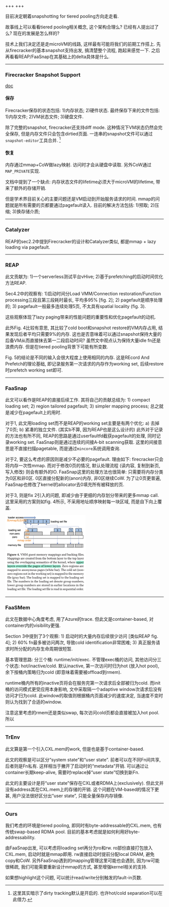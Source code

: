 +++
+++

目前决定朝着snapshotting for tiered pooling方向走走看.

故事线上可以看看tiered pooling相关概念, 这个架构合理么? 已经有人提出过了么? 现在的发展是怎么样的?

技术上我们决定还是走microVM的线路, 这样最有可能将我们的前期工作搭上. 先从firecracker的基本snapshot支持出发, 搞清楚整个流程, 跑起来感觉一下. 之后再看看REAP/FaaSnap在其基础上的delta具体是什么. 

---

### Firecracker Snapshot Support

[doc](https://github.com/firecracker-microvm/firecracker/blob/main/docs/snapshotting/snapshot-support.md)

#### 保存

Firecracker保存的状态包括: 1)内存状态; 2)硬件状态. 最终保存下来的文件包括: 1)内存文件; 2)VM状态文件; 3)硬盘文件.

除了完整的snapshot, firecracker还支持diff mode. 这种情况下VM状态仍然会完全保存, 但是内存文件只会包含dirtied页面. 一连串的snapshot文件可以通过`snapshot-editor`工具合并. [^dirty]

[^dirty]: 这里其实暗示了dirty tracking默认是开启的. 也许hot/cold separation可以在此借力.

#### 恢复

内存通过mmap+CoW做lazy映射. 访问时才会从硬盘中读取. 另外CoW通过`MAP_PRIVATE`实现.

文档中提到了一个缺点: 内存状态文件的lifetime必须大于microVM的lifetime, 带来了额外的存储开销. 

但是学术界目前关心的主要问题还是VM启动到开始服务请求的时间. mmap的问题就是所有需要的页都要通过pagefault读入. 目前的解决方法包括: 1)预取; 2)压缩; 3)换存储介质;

---

### Catalyzer

REAP的sec2.2中提到Firecracker的设计和Catalyzer类似, 都是mmap + lazy loading via pagefault.

---

### REAP

此文贡献为: 1)一个serverless测试平台vHive; 2)基于prefetching的启动时间优化方法REAP.

Sec4.2中的观察有: 1)启动时间分Load VMM/Connection restoration/Function processing三段且第三段耗时最长, 平均多95% \[fig. 2\]; 2) pagefault是顺序处理的; 3) pagefault一般最多连续处理5页, 不太具有spatial locality (fig. 3).

这些观察体现了lazy paging带来的性能问题的重要性和优化pagefault的动机.

此外Fig. 4比较有意思, 其比较了cold boot和snapshot restore的VM内存占用, 结果发现后者平均只需要9%的内存. 这也是否意味着可以通过snapshot保持大量的后备VM从而直接抹去第一二段启动时间? 虽然文中观点认为保持大量idle fn还是浪费内存. 但是在tiered pooling背景下可能有所变数.

Fig. 5的结论是不同的输入会很大程度上使用相同的内存. 这是REcord And Prefetch的理论基础, 即记录服务第一次请求的内存作为working set, 后续restore时prefetch working set即可.

---

### FaaSnap

此文可以看作是REAP的直接后续工作. 其将自己的贡献总结为: 1) compact loading set; 2) region tailored pagefault; 3) simpler mapping process; 总之就是减少在pagefault上的用时.

对于1, 此文用loading set而不是REAP的working set主要是有两个优化: a) 去掉了0页; b) 紧凑的独立文件. (其实b不算, 因为REAP也是这么设计的) 此外对于记录的方法也有所不同, REAP的思路是通过userfaultfd截获pagefault的处理, 同时记录working set. FaaSnap则是通过连续的间接A-bit scanning获取. 这里的间接意思是不直接扫描pagetable, 而是通过`mincore`系统调用查询.

对于2, 要这么考虑的原因则是减少不必要的pagefault. 理由如下: firecracker只会将内存一次性mmap. 而对于修改0页的情况, 默认处理流程 (读内容, 复制到新页, 写入修改) 则会有额外的IO. FaaSnap这里的处理方法也很简单: 只需要将内存分类为0区和非0区. 0区直接分配新的(anon)内存, 非0区继续CoW. 为了让0页更普遍, FaaSnap也修改了kernel的allocator去0填充所有被释放的页.

对于3, 则是fix 2引入的问题, 即减少由于更细的内存划分带来的更多mmap call. 这里采用的方案则如fig. 4所示, 不采用地址顺序映射每一块区域, 而是自下向上覆盖.

<img src="eurosys22faasnap-fig4.png" alt="image-20250213182234773" style="zoom:25%;" /><img src="eurosys22faasnap-fig4-text.png" alt="eurosys22faasnap-fig4-text.png" style="zoom:25%;" />

---

### FaaSMem

此文在数据中心角度考虑, 用了Azure的trace. 但此文是container-based, 对container内的visibility更强.

Section 3中提到了3个观察: 1) 启动时的大量内存后续很少访问 \[类似REAP fig. 4\]; 2) 60% fn最多被访问两次, 导致cold identification非常困难; 3) 真正服务请求时所分配的内存生命周期很短暂.

基本管理思路: 分三个桶: runtime/init/exec. 不管理exec桶的访问, 其他访问分三个状态: hot/inactive/cold. 默认inactive, 第一次访问时归为hot (放入hot pool), 余下按桶内策略归为cold (即意味着需要被offload到rmem). 

runtime桶内所有的inactive页将会在服务完第一次请求后全部被归为cold. 而init桶的访问模式更受应用本身影响, 文中采取隔一个adaptive window次请求后没有访问才归为cold. 此window的取值则根据桶内页面减少的速度决定, 当速度不变时则认为找到了合适的window. 

注意这里考虑的rmem还是类似swap, 每次访问cold页都会直接被加入hot pool. 所以

---

### TrEnv

此文算是第一个引入CXL.mem的work, 但是也是基于container-based. 

此文的观察是可以区分“system state”和“user state”. 前者可以在不同Fn间共享, 后者则是Fn私有. 这样相当于撇开了启动时的“metadata”开销. 可以通过让container长期keep-alive, 需要时replace掉“user state”切换到新Fn.

此文的主要设计是将“user state”保存在CXL或者RDMA上(exclusively). 但此文并没有address其在CXL.mem上的存储的开销. 这个问题在VM-based的情况下更甚, 用户没法很好区分出“user state”, 只能全量保存内存镜像.

---

### Ours

我们考虑的环境是tiered pooling, 即同时有byte-addressable的CXL.mem, 也有传统swap-based RDMA pool. 目前的基本考虑就是如何利用好byte-addressability. 

由FaaSnap出发, 可以考虑将loading set再分为ro和rw. ro部份直接打包放入CXL.mem, 启动时就是mmap即用. rw直接启动时提前分配local DRAM, 避免copy和CoW. 另外FaaSnap遇到的mapping管理这里可能也会遇到, 因为rw可能很稀疏, 我们可能需要重新设计mmap的方式, 甚至增强kernel相关的支持. 

如果想highlight这个问题, 可以统计read/write分别触发的fault-in页数.